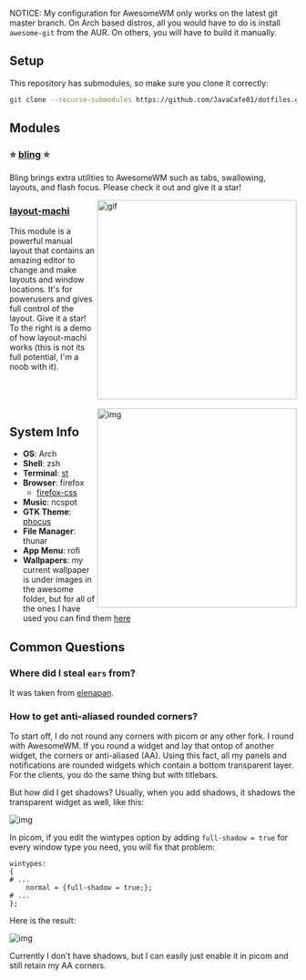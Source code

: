 NOTICE: My configuration for AwesomeWM only works on the latest git master branch. On Arch based distros, all you would have to do is install `awesome-git` from the AUR. On others, you will have to build it manually.


## Setup
This repository has submodules, so make sure you clone it correctly:
```bash
git clone --recurse-submodules https://github.com/JavaCafe01/dotfiles.git
```

## Modules
### :star: [bling](https://github.com/Nooo37/bling) :star:
Bling brings extra utilities to AwesomeWM such as tabs, swallowing, layouts, and flash focus. Please check it out and give it a star!

<img src="https://github.com/JavaCafe01/dotfiles/blob/master/.config/awesome/images/layout-machi_demo.gif" alt="gif" align="right" width="350px"/>

### [layout-machi](https://github.com/xinhaoyuan/layout-machi)
This module is a powerful manual layout that contains an amazing editor to change and make layouts and window locations. It's for powerusers and gives full control of the layout. Give it a star! To the right is a demo of how layout-machi works (this is not its full potential, I'm a noob with it).

<br/>
<br/>
<br/>

<img src="https://github.com/JavaCafe01/dotfiles/blob/master/.config/awesome/images/rice.png" alt="img" align="right" width="350px"/>

## System Info
+ **OS**: Arch
+ **Shell**: zsh
+ **Terminal**: [st](https://github.com/JavaCafe01/st)
+ **Browser**: firefox
    + [firefox-css](https://github.com/JavaCafe01/firefox-css)
+ **Music**: ncspot
+ **GTK Theme**: [phocus](https://github.com/JavaCafe01/phocus)
+ **File Manager**: thunar
+ **App Menu**: rofi
+ **Wallpapers**: my current wallpaper is under images in the awesome folder, but for all of the ones I have used you can find them [here](https://github.com/JavaCafe01/wallpapers)

## Common Questions

### Where did I steal `ears` from?
It was taken from [elenapan](https://github.com/elenapan/dotfiles).

### How to get anti-aliased rounded corners?
To start off, I do not round any corners with picom or any other fork. I round with AwesomeWM. If you round a widget and lay that ontop of another widget, the corners or anti-aliased (AA). Using this fact, all my panels and notifications are rounded widgets which contain a bottom transparent layer. For the clients, you do the same thing but with titlebars. 

But how did I get shadows? Usually, when you add shadows, it shadows the transparent widget as well, like this: 

<img src="https://github.com/JavaCafe01/dotfiles/blob/master/.config/awesome/images/round_transparent.png" alt="img">

In picom, if you edit the wintypes option by adding `full-shadow = true` for every window type you need, you will fix that problem:

```
wintypes:
{
# ...
    normal = {full-shadow = true;};
# ...
};
```

Here is the result:

<img src="https://github.com/JavaCafe01/dotfiles/blob/master/.config/awesome/images/round_shadow.png" alt="img">

Currently I don't have shadows, but I can easily just enable it in picom and still retain my AA corners.
